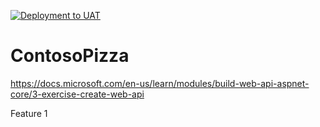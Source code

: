 [![Deployment to UAT](https://github.com/david-iaggbs/ContosoPizza/actions/workflows/deploy-uat.yml/badge.svg)](https://github.com/david-iaggbs/ContosoPizza/actions/workflows/deploy-uat.yml)

# ContosoPizza
 https://docs.microsoft.com/en-us/learn/modules/build-web-api-aspnet-core/3-exercise-create-web-api
 
 Feature 1
